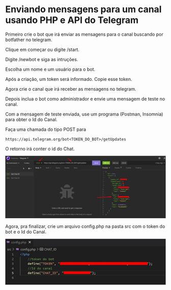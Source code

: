 # Enviando mensagens para um canal usando PHP e API do Telegram

Primeiro crie o bot que irá enviar as mensagens para o canal buscando por botfather no telegram.

Clique em começar ou digite /start.

Digite /newbot e siga as intruções.

Escolha um nome e um usuário para o bot. 

Após a criação, um token será informado. Copie esse token.

Agora crie o canal que irá receber as mensagens no telegram. 

Depois inclua o bot como administrador e envie uma mensagem de teste no canal.

Com a mensagem de teste enviada, use um programa (Postman, Insomnia) para obter o Id do Canal.

Faça uma chamada do tipo POST para 

```
https://api.telegram.org/bot<TOKEN_DO_BOT>/getUpdates 
```

O retorno irá conter o id do Chat.

![Exercício 1](https://github.com/DaniPoletto/send-message-api-telegram/blob/master/img/get_chat_id.jpg)

Agora, pra finalizar, crie um arquivo config.php na pasta src com o token do bot e o Id do Canal. 

![Exercício 1](https://github.com/DaniPoletto/send-message-api-telegram/blob/master/img/config.jpg)

